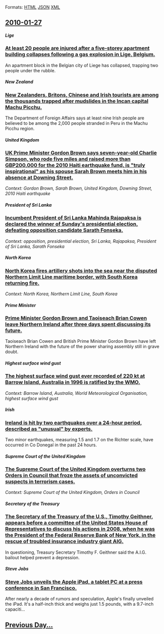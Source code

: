 
Formats: [HTML](2010/01/27/index.html)  [JSON](2010/01/27/index.json)  [XML](2010/01/27/index.xml)  

## [2010-01-27](/news/2010/01/27/index.md)

##### Lige
### [At least 20 people are injured after a five-storey apartment building collapses following a gas explosion in Lige, Belgium. ](/news/2010/01/27/at-least-20-people-are-injured-after-a-five-storey-apartment-building-collapses-following-a-gas-explosion-in-liege-belgium.md)
An apartment block in the Belgian city of Liege has collapsed, trapping two people under the rubble.

##### New Zealand
### [New Zealanders, Britons, Chinese and Irish tourists are among the thousands trapped after mudslides in the Incan capital Machu Picchu. ](/news/2010/01/27/new-zealanders-britons-chinese-and-irish-tourists-are-among-the-thousands-trapped-after-mudslides-in-the-incan-capital-machu-picchu.md)
The Department of Foreign Affairs says at least nine Irish people are believed to be among the 2,000 people stranded in Peru in the Machu Picchu region.

##### United Kingdom
### [UK Prime Minister Gordon Brown says seven-year-old Charlie Simpson, who rode five miles and raised more than GBP200,000 for the 2010 Haiti earthquake fund, is "truly inspirational" as his spouse Sarah Brown meets him in his absence at Downing Street. ](/news/2010/01/27/uk-prime-minister-gordon-brown-says-seven-year-old-charlie-simpson-who-rode-five-miles-and-raised-more-than-gbp200-000-for-the-2010-haiti-e.md)
_Context: Gordon Brown, Sarah Brown, United Kingdom, Downing Street, 2010 Haiti earthquake_

##### President of Sri Lanka
### [Incumbent President of Sri Lanka Mahinda Rajapaksa is declared the winner of Sunday's presidential election, defeating opposition candidate Sarath Fonseka. ](/news/2010/01/27/incumbent-president-of-sri-lanka-mahinda-rajapaksa-is-declared-the-winner-of-sunday-s-presidential-election-defeating-opposition-candidate.md)
_Context: opposition, presidential election, Sri Lanka, Rajapaksa, President of Sri Lanka, Sarath Fonseka_

##### North Korea
### [North Korea fires artillery shots into the sea near the disputed Northern Limit Line maritime border, with South Korea returning fire. ](/news/2010/01/27/north-korea-fires-artillery-shots-into-the-sea-near-the-disputed-northern-limit-line-maritime-border-with-south-korea-returning-fire.md)
_Context: North Korea, Northern Limit Line, South Korea_

##### Prime Minister
### [Prime Minister Gordon Brown and Taoiseach Brian Cowen leave Northern Ireland after three days spent discussing its future. ](/news/2010/01/27/prime-minister-gordon-brown-and-taoiseach-brian-cowen-leave-northern-ireland-after-three-days-spent-discussing-its-future.md)
Taoiseach Brian Cowen and British Prime Minister Gordon Brown have left Northern Ireland with the future of the power sharing assembly still in grave doubt.

##### Highest surface wind gust
### [The highest surface wind gust ever recorded of 220 kt at Barrow Island, Australia in 1996 is ratified by the WMO. ](/news/2010/01/27/the-highest-surface-wind-gust-ever-recorded-of-220-kt-at-barrow-island-australia-in-1996-is-ratified-by-the-wmo.md)
_Context: Barrow Island, Australia, World Meteorological Organisation, highest surface wind gust_

##### Irish
### [Ireland is hit by two earthquakes over a 24-hour period, described as "unusual" by experts. ](/news/2010/01/27/ireland-is-hit-by-two-earthquakes-over-a-24-hour-period-described-as-unusual-by-experts.md)
Two minor earthquakes, measuring 1.5 and 1.7 on the Richter scale, have occurred in Co Donegal in the past 24 hours.

##### Supreme Court of the United Kingdom
### [The Supreme Court of the United Kingdom overturns two Orders in Council that froze the assets of unconvicted suspects in terrorism cases. ](/news/2010/01/27/the-supreme-court-of-the-united-kingdom-overturns-two-orders-in-council-that-froze-the-assets-of-unconvicted-suspects-in-terrorism-cases.md)
_Context: Supreme Court of the United Kingdom, Orders in Council_

##### Secretary of the Treasury
### [The Secretary of the Treasury of the U.S., Timothy Geithner, appears before a committee of the United States House of Representatives to discuss his actions in 2008, when he was the President of the Federal Reserve Bank of New York, in the rescue of troubled insurance industry giant AIG. ](/news/2010/01/27/the-secretary-of-the-treasury-of-the-u-s-timothy-geithner-appears-before-a-committee-of-the-united-states-house-of-representatives-to-dis.md)
In questioning, Treasury Secretary Timothy F. Geithner said the A.I.G. bailout helped prevent a depression.

##### Steve Jobs
### [Steve Jobs unveils the Apple iPad, a tablet PC at a press conference in San Francisco. ](/news/2010/01/27/steve-jobs-unveils-the-apple-ipad-a-tablet-pc-at-a-press-conference-in-san-francisco.md)
After nearly a decade of rumors and speculation, Apple&#039;s finally unveiled the iPad. It&#039;s a half-inch thick and weighs just 1.5 pounds, with a 9.7-inch capaciti...

## [Previous Day...](/news/2010/01/26/index.md)

